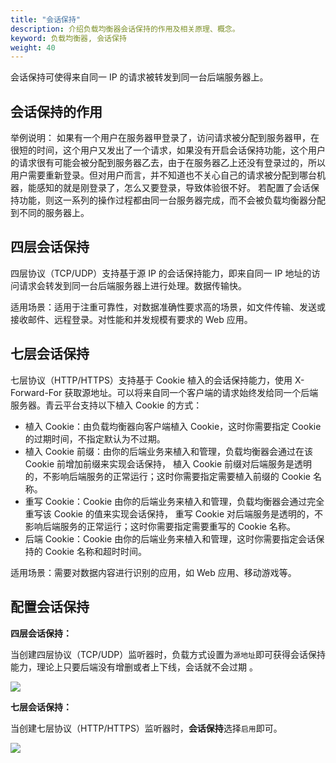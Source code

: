 ```yaml
---
title: "会话保持"
description: 介绍负载均衡器会话保持的作用及相关原理、概念。
keyword: 负载均衡器, 会话保持
weight: 40
---
```


会话保持可使得来自同一 IP 的请求被转发到同一台后端服务器上。

## 会话保持的作用

举例说明： 如果有一个用户在服务器甲登录了，访问请求被分配到服务器甲，在很短的时间，这个用户又发出了一个请求，如果没有开启会话保持功能，这个用户的请求很有可能会被分配到服务器乙去，由于在服务器乙上还没有登录过的，所以用户需要重新登录。但对用户而言，并不知道也不关心自己的请求被分配到哪台机器，能感知的就是刚登录了，怎么又要登录，导致体验很不好。 若配置了会话保持功能，则这一系列的操作过程都由同一台服务器完成，而不会被负载均衡器分配到不同的服务器上。

## 四层会话保持

四层协议（TCP/UDP）支持基于源 IP 的会话保持能力，即来自同一 IP 地址的访问请求会转发到同一台后端服务器上进行处理。数据传输快。

适用场景：适用于注重可靠性，对数据准确性要求高的场景，如文件传输、发送或接收邮件、远程登录。对性能和并发规模有要求的 Web 应用。

## 七层会话保持

七层协议（HTTP/HTTPS）支持基于 Cookie 植入的会话保持能力，使用 X-Forward-For 获取源地址。可以将来自同一个客户端的请求始终发给同一个后端服务器。青云平台支持以下植入 Cookie 的方式：

- 植入 Cookie：由负载均衡器向客户端植入 Cookie，这时你需要指定 Cookie 的过期时间，不指定默认为不过期。
- 植入 Cookie 前缀：由你的后端业务来植入和管理，负载均衡器会通过在该 Cookie 前增加前缀来实现会话保持， 植入 Cookie 前缀对后端服务是透明的，不影响后端服务的正常运行；这时你需要指定需要植入前缀的 Cookie 名称。
- 重写 Cookie：Cookie 由你的后端业务来植入和管理，负载均衡器会通过完全重写该 Cookie 的值来实现会话保持， 重写 Cookie 对后端服务是透明的，不影响后端服务的正常运行；这时你需要指定需要重写的 Cookie 名称。
- 后端 Cookie：Cookie 由你的后端业务来植入和管理，这时你需要指定会话保持的 Cookie 名称和超时时间。

适用场景：需要对数据内容进行识别的应用，如 Web 应用、移动游戏等。

## 配置会话保持

**四层会话保持：**

当创建四层协议（TCP/UDP）监听器时，负载方式设置为`源地址`即可获得会话保持能力，理论上只要后端没有增删或者上下线，会话就不会过期 。

<img src="../../../_images/cfg_session_hold_1.png"  />

**七层会话保持：**

当创建七层协议（HTTP/HTTPS）监听器时，**会话保持**选择`启用`即可。

<img src="../../../_images/cfg_session_hold_2.png"  />

